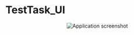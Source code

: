# TestTask_UI

<p align="center">
<img src="https://i.ibb.co/2q9RmNF/Screenshot-2024-01-15-175858.png" alt="Application screenshot" title="Application screenshot" />
</p>
